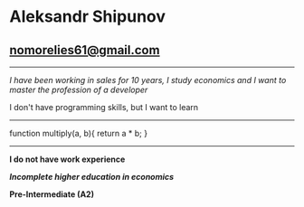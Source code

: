 # Aleksandr Shipunov #
## nomorelies61@gmail.com ##
***
*I have been working in sales for 10 years, I study economics and I want to master the profession of a developer*

I don't have programming skills, but I want to learn

***
  function multiply(a, b){
  return a * b;
  }
***
**I do not have work experience**

***Incomplete higher education in economics***

**Pre-Intermediate (A2)**
